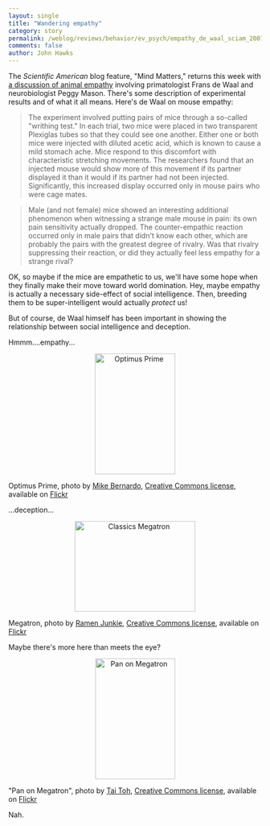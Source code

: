 ```yaml
---
layout: single 
title: "Wandering empathy" 
category: story
permalink: /weblog/reviews/behavior/ev_psych/empathy_de_waal_sciam_2007.html
comments: false 
author: John Hawks 
---
```



<p>
The <i>Scientific American</i> blog feature, "Mind Matters," returns this week with <a href="http://blog.sciam.com/index.php?title=animal_empathy&more=1&c=1&tb=1&pb=1">a discussion of animal empathy</a> involving primatologist Frans de Waal and neurobiologist Peggy Mason. There's some description of experimental results and of what it all means. Here's de Waal on mouse empathy: 
</p>

<blockquote>The experiment involved putting pairs of mice through a so-called "writhing test." In each trial, two mice were placed in two transparent Plexiglas tubes so that they could see one another. Either one or both mice were injected with diluted acetic acid, which is known to cause a mild stomach ache. Mice respond to this discomfort with characteristic stretching movements. The researchers found that an injected mouse would show more of this movement if its partner displayed it than it would if its partner had not been injected.<br />
Significantly, this increased display occurred only in mouse pairs who were cage mates.</blockquote>

<blockquote>Male (and not female) mice showed an interesting additional phenomenon when witnessing a strange male mouse in pain: its own pain sensitivity actually dropped. The counter-empathic reaction occurred only in male pairs that didn't know each other, which are probably the pairs with the greatest degree of rivalry. Was that rivalry suppressing their reaction, or did they actually feel less empathy for a strange rival?</blockquote>

<p>
OK, so maybe if the mice are empathetic to us, we'll have some hope when they finally make their move toward world domination. Hey, maybe empathy is actually a necessary side-effect of social intelligence. Then, breeding them to be super-intelligent would actually <i>protect</i> us! 
</p>

<p>
But of course, de Waal himself has been important in showing the relationship between social intelligence and deception. 
</p>

<p>
Hmmm....empathy...
</p>

<div style="text-align:center;">
<img src="/graphics/optimus_prime.jpg" width="160" height="240" alt="Optimus Prime" />
</div>
<p class="caption">Optimus Prime, photo by <a href="http://flickr.com/people/mikebernardo/">Mike Bernardo</a>, <a href="http://creativecommons.org/licenses/by-nd/2.0/deed.en-us">Creative Commons license</a>, available on <a href="http://flickr.com/photos/mikebernardo/417694840/">Flickr</a></p>

<p>
...deception...
</p>

<div style="text-align:center;">
<img src="/graphics/megatron.jpg" width="240" height="180" alt="Classics Megatron" />
</div>
<p class="caption">Megatron, photo by <a href="http://flickr.com/people/lameazoid/">Ramen Junkie</a>, <a href="http://creativecommons.org/licenses/by-nc/2.0/deed.en-us">Creative Commons license</a>, available on <a href="http://flickr.com/photos/lameazoid/301989834/">Flickr</a></p>

<p>
Maybe there's more here than meets the eye? 
</p>

<div style="text-align:center;">
<img src="/graphics/pan_on_megatron.jpg" width="159" height="240" alt="Pan on Megatron" />
</div>
<p class="caption">"Pan on Megatron", photo by <a href="http://flickr.com/people/taitoh/">Tai Toh</a>, <a href="http://creativecommons.org/licenses/by-nd/2.0/deed.en-us">Creative Commons license</a>, available on <a href="http://flickr.com/photos/taitoh/877526261/">Flickr</a></p>

<p>
Nah.
</p>

